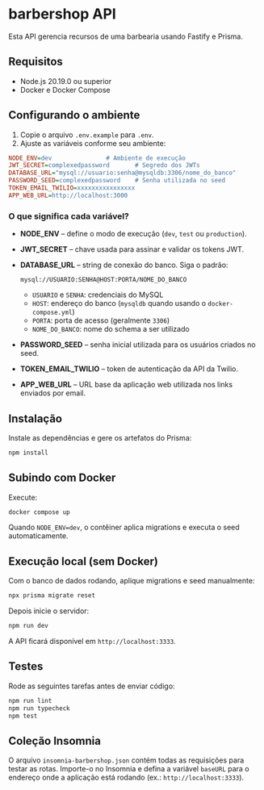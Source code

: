 # barbershop API

Esta API gerencia recursos de uma barbearia usando Fastify e Prisma.

## Requisitos

- Node.js 20.19.0 ou superior
- Docker e Docker Compose

## Configurando o ambiente

1. Copie o arquivo `.env.example` para `.env`.
2. Ajuste as variáveis conforme seu ambiente:

```ini
NODE_ENV=dev               # Ambiente de execução
JWT_SECRET=complexedpassword       # Segredo dos JWTs
DATABASE_URL="mysql://usuario:senha@mysqldb:3306/nome_do_banco"
PASSWORD_SEED=complexedpassword    # Senha utilizada no seed
TOKEN_EMAIL_TWILIO=xxxxxxxxxxxxxxxx
APP_WEB_URL=http://localhost:3000
```

### O que significa cada variável?

- **NODE_ENV** – define o modo de execução (`dev`, `test` ou `production`).
- **JWT_SECRET** – chave usada para assinar e validar os tokens JWT.
- **DATABASE_URL** – string de conexão do banco. Siga o padrão:

  ```
  mysql://USUARIO:SENHA@HOST:PORTA/NOME_DO_BANCO
  ```

  - `USUARIO` e `SENHA`: credenciais do MySQL
  - `HOST`: endereço do banco (`mysqldb` quando usando o `docker-compose.yml`)
  - `PORTA`: porta de acesso (geralmente `3306`)
  - `NOME_DO_BANCO`: nome do schema a ser utilizado
- **PASSWORD_SEED** – senha inicial utilizada para os usuários criados no seed.
- **TOKEN_EMAIL_TWILIO** – token de autenticação da API da Twilio.
- **APP_WEB_URL** – URL base da aplicação web utilizada nos links enviados por email.

## Instalação

Instale as dependências e gere os artefatos do Prisma:

```bash
npm install
```

## Subindo com Docker

Execute:

```bash
docker compose up
```

Quando `NODE_ENV=dev`, o contêiner aplica migrations e executa o seed automaticamente.

## Execução local (sem Docker)

Com o banco de dados rodando, aplique migrations e seed manualmente:

```bash
npx prisma migrate reset
```

Depois inicie o servidor:

```bash
npm run dev
```

A API ficará disponível em `http://localhost:3333`.

## Testes

Rode as seguintes tarefas antes de enviar código:

```bash
npm run lint
npm run typecheck
npm test
```

## Coleção Insomnia

O arquivo `insomnia-barbershop.json` contém todas as requisições para testar as rotas.
Importe-o no Insomnia e defina a variável `baseURL` para o endereço onde a aplicação está rodando (ex.: `http://localhost:3333`).

